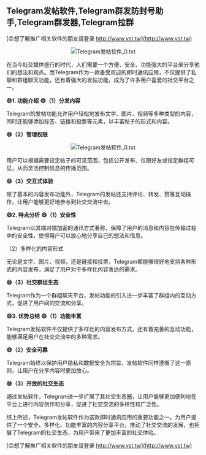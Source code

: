 ## **Telegram发帖软件,Telegram群发防封号助手,Telegram群发器,Telegram拉群**

[😍想了解推广相关软件的朋友请登录 http://www.vst.tw](http://www.vst.tw)

 <center><img src="https://vst.tw/MP4/tuiguang/png/8.png" alt="Telegram发帖软件_0.txt"></center>

在当今社交媒体盛行的时代，人们需要一个方便、安全、功能强大的平台来分享他们的想法和观点。而Telegram作为一款备受欢迎的即时通讯应用，不仅提供了私聊和群组聊天功能，还有着强大的发帖功能，成为了许多用户喜爱的社交平台之一。

**😄1. 功能介绍**
**😄（1）分发内容**

Telegram的发帖功能允许用户轻松地发布文字、图片、视频等多种类型的内容，同时还能够添加标签、链接和投票等元素，以丰富帖子的形式和内容。

**😄（2）管理权限**

 <center><img src="https://vst.tw/MP4/tuiguang/png/3.png" alt="Telegram发帖软件_0.txt"></center>

用户可以根据需要设定帖子的可见范围，包括公开发布、仅限好友或指定群组可见，从而灵活控制信息的传播范围。

**😄（3）交互式体验**

除了基本的内容发布功能外，Telegram的发帖还支持评论、转发、赞等互动操作，让用户能够更好地参与到社交交流中去。

**😄2. 特点分析**
**😄（1）安全性**

Telegram以其端对端加密的通讯方式著称，保障了用户的消息和内容在传输过程中的安全性，使得用户可以放心地分享自己的想法和信息。

（2）多样化的内容形式

无论是文字、图片、视频，还是链接和投票，Telegram都能够很好地支持各种形式的内容发布，满足了用户对于多样化内容表达的需求。

**😄（3）社交群组生态**

Telegram作为一个群组聊天平台，发帖功能的引入进一步丰富了群组内的互动方式，促进了用户间的交流和分享。

**😄3. 优势总结**
**😄（1）功能丰富**

Telegram发帖软件不仅提供了多样化的内容发布方式，还有着完善的互动功能，能够满足用户在社交交流中的多种需求。

**😄（2）安全可靠**

Telegram始终以保护用户隐私和数据安全为宗旨，发帖软件同样遵循了这一原则，让用户在分享内容时更加放心。

**😄（3）开放的社交生态**

通过发帖软件，Telegram进一步扩展了其社交生态圈，让用户能够更加便利地在平台上进行内容创作和分享，促进了社交交流的多样性和广泛性。

综上所述，Telegram发帖软件作为这款即时通讯应用的重要功能之一，为用户提供了一个安全、多样化、功能丰富的内容分享平台，推动了社交交流的发展，也拓展了Telegram的社交生态，为用户带来了更加丰富的社交体验。

[😍想了解推广相关软件的朋友请登录 http://www.vst.tw](http://www.vst.tw)



